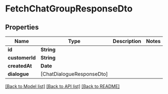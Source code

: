 # FetchChatGroupResponseDto

## Properties
Name | Type | Description | Notes
------------ | ------------- | ------------- | -------------
**id** | **String** |  | 
**customerId** | **String** |  | 
**createdAt** | **Date** |  | 
**dialogue** | [ChatDialogueResponseDto] |  | 

[[Back to Model list]](../README.md#documentation-for-models) [[Back to API list]](../README.md#documentation-for-api-endpoints) [[Back to README]](../README.md)


